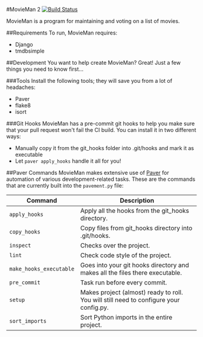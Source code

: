 #MovieMan 2 [![Build Status](https://travis-ci.org/simon-andrews/movieman2.svg?branch=master)](https://travis-ci.org/simon-andrews/movieman2)

MovieMan is a program for maintaining and voting on a list of movies.

##Requirements
To run, MovieMan requires:

 * Django
 * tmdbsimple

##Development
You want to help create MovieMan? Great! Just a few things you need to know first...

###Tools
Install the following tools; they will save you from a lot of headaches:

 * Paver
 * flake8
 * isort

###Git Hooks
MovieMan has a pre-commit git hooks to help you make sure that your pull request won't fail the CI build. You can install it in two different ways:

 * Manually copy it from the git_hooks folder into .git/hooks and mark it as executable
 * Let `paver apply_hooks` handle it all for you!

##Paver Commands
MovieMan makes extensive use of [Paver](https://github.com/paver/paver) for automation of various development-related tasks. These are the commands that are currently built into the `pavement.py` file:

| Command | Description |
|---------|-------------|
| `apply_hooks` | Apply all the hooks from the git_hooks directory. |
| `copy_hooks` | Copy files from git_hooks directory into .git/hooks. |
| `inspect` | Checks over the project. |
| `lint` | Check code style of the project. |
| `make_hooks_executable` | Goes into your git hooks directory and makes all the files there executable. |
| `pre_commit` | Task run before every commit. |
| `setup` | Makes project (almost) ready to roll. You will still need to configure your config.py. |
| `sort_imports` | Sort Python imports in the entire project. |

